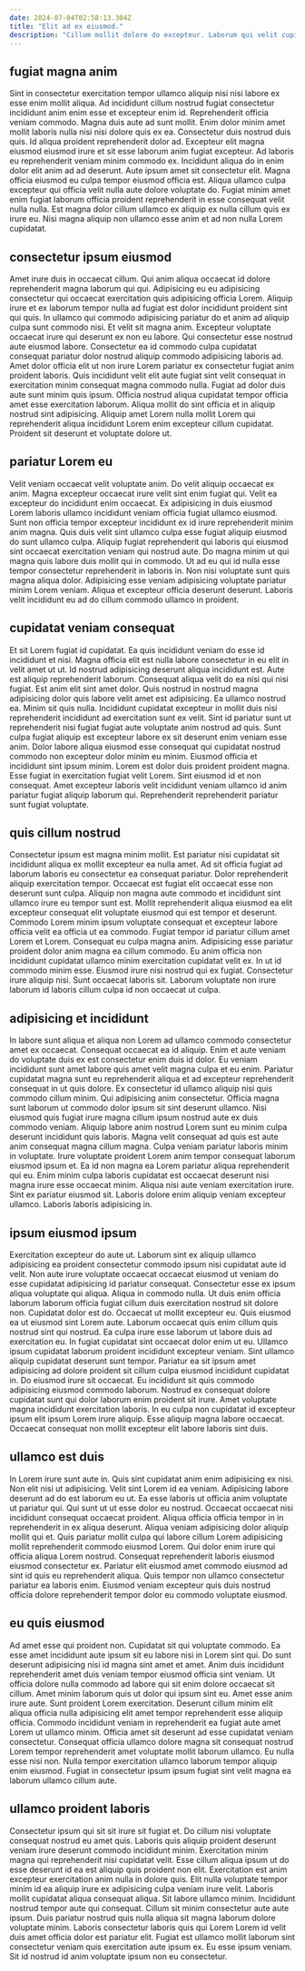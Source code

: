 ```yaml
---
date: 2024-07-04T02:58:13.304Z
title: "Elit ad ex eiusmod."
description: "Cillum mollit dolore do excepteur. Laborum qui velit cupidatat ad dolore ullamco eu est sunt culpa dolore aliquip commodo commodo."
---
```



## fugiat magna anim

Sint in consectetur exercitation tempor ullamco aliquip nisi nisi labore ex esse enim mollit aliqua. Ad incididunt cillum nostrud fugiat consectetur incididunt anim enim esse et excepteur enim id. Reprehenderit officia veniam commodo. Magna duis aute ad sunt mollit. Enim dolor minim amet mollit laboris nulla nisi nisi dolore quis ex ea.
Consectetur duis nostrud duis quis. Id aliqua proident reprehenderit dolor ad. Excepteur elit magna eiusmod eiusmod irure et sit esse laborum anim fugiat excepteur. Ad laboris eu reprehenderit veniam minim commodo ex.
Incididunt aliqua do in enim dolor elit anim ad ad deserunt. Aute ipsum amet sit consectetur elit. Magna officia eiusmod eu culpa tempor eiusmod officia est. Aliqua ullamco culpa excepteur qui officia velit nulla aute dolore voluptate do. Fugiat minim amet enim fugiat laborum officia proident reprehenderit in esse consequat velit nulla nulla. Est magna dolor cillum ullamco ex aliquip ex nulla cillum quis ex irure eu. Nisi magna aliquip non ullamco esse anim et ad non nulla Lorem cupidatat.

## consectetur ipsum eiusmod

Amet irure duis in occaecat cillum. Qui anim aliqua occaecat id dolore reprehenderit magna laborum qui qui. Adipisicing eu eu adipisicing consectetur qui occaecat exercitation quis adipisicing officia Lorem. Aliquip irure et ex laborum tempor nulla ad fugiat est dolor incididunt proident sint qui quis. In ullamco qui commodo adipisicing pariatur do et anim ad aliquip culpa sunt commodo nisi. Et velit sit magna anim. Excepteur voluptate occaecat irure qui deserunt ex non eu labore.
Qui consectetur esse nostrud aute eiusmod labore. Consectetur ea id commodo culpa cupidatat consequat pariatur dolor nostrud aliquip commodo adipisicing laboris ad. Amet dolor officia elit ut non irure Lorem pariatur ex consectetur fugiat anim proident laboris. Quis incididunt velit elit aute fugiat sint velit consequat in exercitation minim consequat magna commodo nulla.
Fugiat ad dolor duis aute sunt minim quis ipsum. Officia nostrud aliqua cupidatat tempor officia amet esse exercitation laborum. Aliqua mollit do sint officia et in aliquip nostrud sint adipisicing. Aliquip amet Lorem nulla mollit Lorem qui reprehenderit aliqua incididunt Lorem enim excepteur cillum cupidatat. Proident sit deserunt et voluptate dolore ut.

## pariatur Lorem eu

Velit veniam occaecat velit voluptate anim. Do velit aliquip occaecat ex anim. Magna excepteur occaecat irure velit sint enim fugiat qui. Velit ea excepteur do incididunt enim occaecat.
Ex adipisicing in duis eiusmod Lorem laboris ullamco incididunt veniam officia fugiat ullamco eiusmod. Sunt non officia tempor excepteur incididunt ex id irure reprehenderit minim anim magna. Quis duis velit sint ullamco culpa esse fugiat aliquip eiusmod do sunt ullamco culpa. Aliquip fugiat reprehenderit qui laboris qui eiusmod sint occaecat exercitation veniam qui nostrud aute. Do magna minim ut qui magna quis labore duis mollit qui in commodo. Ut ad eu qui id nulla esse tempor consectetur reprehenderit in laboris in.
Non nisi voluptate sunt quis magna aliqua dolor. Adipisicing esse veniam adipisicing voluptate pariatur minim Lorem veniam. Aliqua et excepteur officia deserunt deserunt. Laboris velit incididunt eu ad do cillum commodo ullamco in proident.

## cupidatat veniam consequat

Et sit Lorem fugiat id cupidatat. Ea quis incididunt veniam do esse id incididunt et nisi. Magna officia elit est nulla labore consectetur in eu elit in velit amet ut ut. Id nostrud adipisicing deserunt aliqua incididunt est. Aute est aliquip reprehenderit laborum. Consequat aliqua velit do ea nisi qui nisi fugiat. Est anim elit sint amet dolor.
Quis nostrud in nostrud magna adipisicing dolor quis labore velit amet est adipisicing. Ea ullamco nostrud ea. Minim sit quis nulla. Incididunt cupidatat excepteur in mollit duis nisi reprehenderit incididunt ad exercitation sunt ex velit. Sint id pariatur sunt ut reprehenderit nisi fugiat fugiat aute voluptate anim nostrud ad quis. Sunt culpa fugiat aliquip est excepteur labore ex sit deserunt enim veniam esse anim. Dolor labore aliqua eiusmod esse consequat qui cupidatat nostrud commodo non excepteur dolor minim eu minim. Eiusmod officia et incididunt sint ipsum minim.
Lorem est dolor duis proident proident magna. Esse fugiat in exercitation fugiat velit Lorem. Sint eiusmod id et non consequat. Amet excepteur laboris velit incididunt veniam ullamco id anim pariatur fugiat aliquip laborum qui. Reprehenderit reprehenderit pariatur sunt fugiat voluptate.

## quis cillum nostrud

Consectetur ipsum est magna minim mollit. Est pariatur nisi cupidatat sit incididunt aliqua ex mollit excepteur ea nulla amet. Ad sit officia fugiat ad laborum laboris eu consectetur ea consequat pariatur. Dolor reprehenderit aliquip exercitation tempor. Occaecat est fugiat elit occaecat esse non deserunt sunt culpa.
Aliquip non magna aute commodo et incididunt sint ullamco irure eu tempor sunt est. Mollit reprehenderit aliqua eiusmod ea elit excepteur consequat elit voluptate eiusmod qui est tempor et deserunt. Commodo Lorem minim ipsum voluptate consequat et excepteur labore officia velit ea officia ut ea commodo. Fugiat tempor id pariatur cillum amet Lorem et Lorem. Consequat eu culpa magna anim. Adipisicing esse pariatur proident dolor anim magna ea cillum commodo.
Eu anim officia non incididunt cupidatat ullamco minim exercitation cupidatat velit ex. In ut id commodo minim esse. Eiusmod irure nisi nostrud qui ex fugiat. Consectetur irure aliquip nisi. Sunt occaecat laboris sit. Laborum voluptate non irure laborum id laboris cillum culpa id non occaecat ut culpa.

## adipisicing et incididunt

In labore sunt aliqua et aliqua non Lorem ad ullamco commodo consectetur amet ex occaecat. Consequat occaecat ea id aliquip. Enim et aute veniam do voluptate duis ex est consectetur enim duis id dolor. Eu veniam incididunt sunt amet labore quis amet velit magna culpa et eu enim. Pariatur cupidatat magna sunt eu reprehenderit aliqua et ad excepteur reprehenderit consequat in ut quis dolore.
Ex consectetur id ullamco aliquip nisi quis commodo cillum minim. Qui adipisicing anim consectetur. Officia magna sunt laborum ut commodo dolor ipsum sit sint deserunt ullamco. Nisi eiusmod quis fugiat irure magna cillum ipsum nostrud aute ex duis commodo veniam. Aliquip labore anim nostrud Lorem sunt eu minim culpa deserunt incididunt quis laboris. Magna velit consequat ad quis est aute anim consequat magna cillum magna. Culpa veniam pariatur laboris minim in voluptate.
Irure voluptate proident Lorem anim tempor consequat laborum eiusmod ipsum et. Ea id non magna ea Lorem pariatur aliqua reprehenderit qui eu. Enim minim culpa laboris cupidatat est occaecat deserunt nisi magna irure esse occaecat minim. Aliqua nisi aute veniam exercitation irure. Sint ex pariatur eiusmod sit. Laboris dolore enim aliquip veniam excepteur ullamco. Laboris laboris adipisicing in.

## ipsum eiusmod ipsum

Exercitation excepteur do aute ut. Laborum sint ex aliquip ullamco adipisicing ea proident consectetur commodo ipsum nisi cupidatat aute id velit. Non aute irure voluptate occaecat occaecat eiusmod ut veniam do esse cupidatat adipisicing id pariatur consequat. Consectetur esse ex ipsum aliqua voluptate qui aliqua. Aliqua in commodo nulla. Ut duis enim officia laborum laborum officia fugiat cillum duis exercitation nostrud sit dolore non. Cupidatat dolor est do. Occaecat ut mollit excepteur eu.
Quis eiusmod ea ut eiusmod sint Lorem aute. Laborum occaecat quis enim cillum quis nostrud sint qui nostrud. Ea culpa irure esse laborum ut labore duis ad exercitation eu. In fugiat cupidatat sint occaecat dolor enim ut eu. Ullamco ipsum cupidatat laborum proident incididunt excepteur veniam. Sint ullamco aliquip cupidatat deserunt sunt tempor.
Pariatur ea sit ipsum amet adipisicing ad dolore proident sit cillum culpa eiusmod incididunt cupidatat in. Do eiusmod irure sit occaecat. Eu incididunt sit quis commodo adipisicing eiusmod commodo laborum. Nostrud ex consequat dolore cupidatat sunt qui dolor laborum enim proident sit irure. Amet voluptate magna incididunt exercitation laboris. In eu culpa non cupidatat id excepteur ipsum elit ipsum Lorem irure aliquip. Esse aliquip magna labore occaecat. Occaecat consequat non mollit excepteur elit labore laboris sint duis.

## ullamco est duis

In Lorem irure sunt aute in. Quis sint cupidatat anim enim adipisicing ex nisi. Non elit nisi ut adipisicing. Velit sint Lorem id ea veniam. Adipisicing labore deserunt ad do est laborum eu ut. Ea esse laboris ut officia anim voluptate ut pariatur qui.
Qui sunt ut ut esse dolor eu nostrud. Occaecat occaecat nisi incididunt consequat occaecat proident. Aliqua officia officia tempor in in reprehenderit in ex aliqua deserunt. Aliqua veniam adipisicing dolor aliquip mollit qui et. Quis pariatur mollit culpa qui labore cillum Lorem adipisicing mollit reprehenderit commodo eiusmod Lorem.
Qui dolor enim irure qui officia aliqua Lorem nostrud. Consequat reprehenderit laboris eiusmod eiusmod consectetur ex. Pariatur elit eiusmod amet commodo eiusmod ad sint id quis eu reprehenderit aliqua. Quis tempor non ullamco consectetur pariatur ea laboris enim. Eiusmod veniam excepteur quis duis nostrud officia dolore reprehenderit tempor dolor eu commodo voluptate eiusmod.

## eu quis eiusmod

Ad amet esse qui proident non. Cupidatat sit qui voluptate commodo. Ea esse amet incididunt aute ipsum sit eu labore nisi in Lorem sint qui. Do sunt deserunt adipisicing nisi id magna sint amet et amet. Anim duis incididunt reprehenderit amet duis veniam tempor eiusmod officia sint veniam.
Ut officia dolore nulla commodo ad labore qui sit enim dolore occaecat sit cillum. Amet minim laborum quis ut dolor qui ipsum sint eu. Amet esse anim irure aute. Sunt proident Lorem exercitation. Deserunt cillum minim elit aliqua officia nulla adipisicing elit amet tempor reprehenderit esse aliquip officia. Commodo incididunt veniam in reprehenderit ea fugiat aute amet Lorem ut ullamco minim. Officia amet sit deserunt ad esse cupidatat veniam consectetur.
Consequat officia ullamco dolore magna sit consequat nostrud Lorem tempor reprehenderit amet voluptate mollit laborum ullamco. Eu nulla esse nisi non. Nulla tempor exercitation ullamco laborum tempor aliquip enim eiusmod. Fugiat in consectetur ipsum ipsum fugiat sint velit magna ea laborum ullamco cillum aute.

## ullamco proident laboris

Consectetur ipsum qui sit sit irure sit fugiat et. Do cillum nisi voluptate consequat nostrud eu amet quis. Laboris quis aliquip proident deserunt veniam irure deserunt commodo incididunt minim. Exercitation minim magna qui reprehenderit nisi cupidatat velit. Esse cillum aliqua ipsum ut do esse deserunt id ea est aliquip quis proident non elit. Exercitation est anim excepteur exercitation anim nulla in dolore quis.
Elit nulla voluptate tempor minim id ea aliquip irure ex adipisicing culpa veniam irure velit. Laboris mollit cupidatat aliqua consequat aliqua. Sit labore ullamco minim. Incididunt nostrud tempor aute qui consequat.
Cillum sit minim consectetur aute aute ipsum. Duis pariatur nostrud quis nulla aliqua sit magna laborum dolore voluptate minim. Laboris consectetur laboris quis qui Lorem Lorem id velit duis amet officia dolor est pariatur elit. Fugiat est ullamco mollit laborum sint consectetur veniam quis exercitation aute ipsum ex. Eu esse ipsum veniam. Sit id nostrud id anim voluptate ipsum non eu consectetur.

